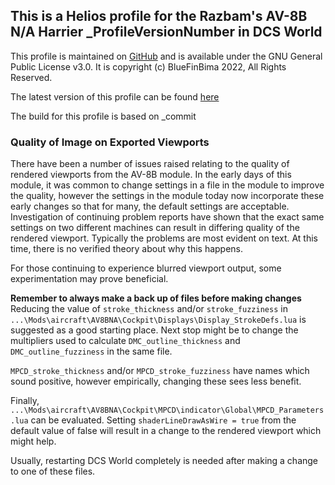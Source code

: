 ## This is a Helios profile for the Razbam's AV-8B N/A Harrier _ProfileVersionNumber in DCS World

This profile is maintained on [GitHub](_ProjectURL) and is available under the GNU General Public License v3.0.  It is copyright (c) BlueFinBima 2022, All Rights Reserved.

The latest version of this profile can be found [here](_Repository/latest)

The build for this profile is based on _commit

### Quality of Image on Exported Viewports

There have been a number of issues raised relating to the quality of rendered viewports from the AV-8B module.  In the early days of this
module, it was common to change settings in a file in the module to improve the quality, however the settings in the module today
now incorporate these early changes so that for many, the default settings are acceptable.
Investigation of continuing problem reports have shown that the exact same settings on two different machines can result in differing
quality of the rendered viewport.  Typically the problems are most evident on text.  At this time, there is no verified theory about why this happens.

For those continuing to experience blurred viewport output, some experimentation may prove beneficial.

**Remember to always make a back up of files before making changes**
Reducing the value of `stroke_thickness` and/or `stroke_fuzziness` in `...\Mods\aircraft\AV8BNA\Cockpit\Displays\Display_StrokeDefs.lua` is suggested
as a good starting place.  Next stop might be to change the multipliers used to calculate `DMC_outline_thickness` and `DMC_outline_fuzziness` in the 
same file.

`MPCD_stroke_thickness` and/or `MPCD_stroke_fuzziness` have names which sound positive, however empirically, changing these sees less benefit.

Finally, `...\Mods\aircraft\AV8BNA\Cockpit\MPCD\indicator\Global\MPCD_Parameters.lua` can be evaluated.  Setting `shaderLineDrawAsWire = true` from the 
default value of false will result in a change to the rendered viewport which might help.  

Usually, restarting DCS World completely is needed after making a change to one of these files.